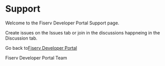 # Support

Welcome to the Fiserv Developer Portal Support page.

Create issues on the Issues tab or join in the discussions happneing in the Discussion tab.

Go back to[Fiserv Developer Portal](https://developer.fiserv.com)

Fiserv Developer Portal Team
